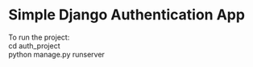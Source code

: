 # Simple Django Authentication App

To run the project:  
  cd auth_project  
  python manage.py runserver  
